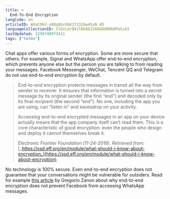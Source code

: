 ```yaml
---
title: >
  End-To-End Encryption
langCode: en
articleID: WXaCOkV-u88q8UvXbK1TJ326wHSxN_dO
languageCollectionID: SlOzLdrQ4JlDkbD316bGDGMObRPaSi43
lastUpdated: 1599740973411
tags: ["terms"]
---
```


Chat apps offer various forms of encryption. Some are more secure that others. For example, Signal and WhatsApp offer end-to-end encryption, which prevents anyone else but the person you are talking to from reading your messages. Facebook Messenger, WeChat, Tencent QQ and Telegram do not use end-to-end encryption by default.

> End-to-end encryption protects messages in transit all the way from sender to receiver. It ensures that information is turned into a secret message by its original sender (the first “end”) and decoded only by its final recipient (the second “end”). No one, including the app you are using, can “listen in” and eavesdrop on your activity.
> 
> Accessing end-to-end encrypted messages in an app on your device actually means that the app company itself can’t read them. This is a core characteristic of good encryption: even the people who design and deploy it cannot themselves break it.
> 
> _Electronic Frontier Foundation (11-24-2018). Retrieved from:_  
> [_https://ssd.eff.org/en/module/what-should-i-know-about-encryption_](https://ssd.eff.org/en/module/what-should-i-know-about-encryption)

No technology is 100% secure. Even end-to-end encryption does not guarantee that your conversations might be vulnerable for outsiders. Read for example [this article](https://medium.com/@gzanon/no-end-to-end-encryption-does-not-prevent-facebook-from-accessing-whatsapp-chats-d7c6508731b2) by Gregorio Zanon about why end-to-end encryption does not prevent Facebook from accessing WhatsApp messages.